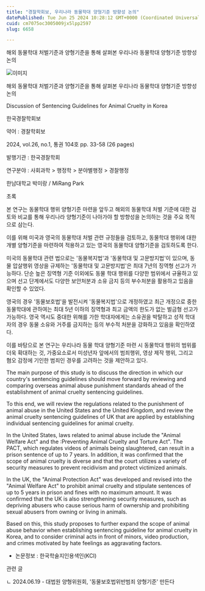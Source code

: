 ```yaml
---
title: "경찰학회보, 우리나라 동물학대 양형기준 방향성 논의"
datePublished: Tue Jun 25 2024 10:28:12 GMT+0000 (Coordinated Universal Time)
cuid: cm7075oc3005009jx5lpp2597
slug: 6658

---
```



해외 동물학대 처벌기준과 양형기준을 통해 살펴본 우리나라 동물학대 양형기준 방향성 논의

![이미지](https://cdn.hashnode.com/res/hashnode/image/upload/v1739261107516/123ab1be-68fd-41a5-a02f-388ca607f866.jpeg)

해외 동물학대 처벌기준과 양형기준을 통해 살펴본 우리나라 동물학대 양형기준 방향성 논의

Discussion of Sentencing Guidelines for Animal Cruelty in Korea

한국경찰학회보

약어 : 경찰학회보

2024, vol.26, no.1, 통권 104호 pp. 33-58 (26 pages)

발행기관 : 한국경찰학회

연구분야 : 사회과학 > 행정학 > 분야별행정 > 경찰행정

한남대학교 박미랑 / MiRang Park

초록

본 연구는 동물학대 행위 양형기준 마련을 앞두고 해외의 동물학대 처벌 기준에 대한 검토와 비교를 통해 우리나라 양형기준이 나아가야 할 방향성을 논의하는 것을 주요 목적으로 삼는다.

이를 위해 미국과 영국의 동물학대 처벌 관련 규정들을 검토하고, 동물학대 행위에 대한 개별 양형기준을 마련하여 적용하고 있는 영국의 동물학대 양형기준을 검토하도록 한다.

미국의 동물학대 관련 법으로는 '동물복지법'과 '동물학대 및 고문방지법'이 있으며, 동물 압살행위 영상을 규제하는 '동물학대 및 고문방지법'은 최대 7년의 징역형 선고가 가능하다. 단순 높은 징역형 기준 이외에도 동물 학대 행위를 다양한 범위에서 규율하고 있으며 선고 단계에서도 다양한 보안처분과 소유 금지 등의 부수처분을 활용하고 있음을 확인할 수 있었다.

영국의 경우 '동물보호법'을 발전시켜 '동물복지법'으로 개정하였고 최근 개정으로 중한 동물학대에 관하여는 최대 5년 이하의 징역형과 최고 금액의 한도가 없는 벌금형 선고가 가능하다. 영국 역시도 중대한 위해를 가한 학대자에게는 소유권을 박탈하고 성적 학대자의 경우 동물 소유와 거주를 금지하는 등의 부수적 처분을 강화하고 있음을 확인하였다.

이를 바탕으로 본 연구는 우리나라 동물 학대 양형기준 마련 시 동물학대 행위의 범위를 더욱 확대하는 것, 가중요소로서 미성년자 앞에서의 범죄행위, 영상 제작 행위, 그리고 혐오 감정에 기인한 범죄인 경우를 고려하는 것을 제안하고 있다.

The main purpose of this study is to discuss the direction in which our country's sentencing guidelines should move forward by reviewing and comparing overseas animal abuse punishment standards ahead of the establishment of animal cruelty sentencing guidelines.

To this end, we will review the regulations related to the punishment of animal abuse in the United States and the United Kingdom, and review the animal cruelty sentencing guidelines of UK that are applied by establishing individual sentencing guidelines for animal cruelty.

In the United States, laws related to animal abuse include the "Animal Welfare Act" and the :Preventing Animal Cruelty and Torture Act". The PACT, which regulates videos of animals being slaughtered, can result in a prison sentence of up to 7 years. In addition, it was confirmed that the scope of animal cruelty is diverse and that the court utilizes a variety of security measures to prevent recidivism and protect victimized animals.

In the UK, the "Animal Protection Act" was developed and revised into the "Animal Welfare Act" to prohibit animal cruelty and stipulate sentences of up to 5 years in prison and fines with no maximum amount. It was confirmed that the UK is also strengthening security measures, such as depriving abusers who cause serious harm of ownership and prohibiting sexual abusers from owning or living in animals.

Based on this, this study proposes to further expand the scope of animal abuse behavior when establishing sentencing guideline for animal cruelty in Korea, and to consider criminal acts in front of minors, video production, and crimes motivated by hate feelings as aggravating factors.

* 논문정보 : 한국학술지인용색인(KCI)

관련 글

ㄴ 2024.06.19 - 대법원 양형위원회, '동물보호법위반범죄 양형기준' 만든다
